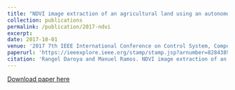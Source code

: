```yaml
---
title: "NDVI image extraction of an agricultural land using an autonomous quadcopter with a filter-modified camera"
collection: publications
permalink: /publication/2017-ndvi
excerpt: 
date: 2017-10-01
venue: '2017 7th IEEE International Conference on Control System, Computing and Engineering (ICCSCE)'
paperurl: 'https://ieeexplore.ieee.org/stamp/stamp.jsp?arnumber=8284389'
citation: 'Rangel Daroya and Manuel Ramos. NDVI image extraction of an agricultural land using an autonomous quadcopter with a filter-modified camera. In <i>Proceedings of the IEEE International Conference on Control System, Computing and Engineering</i>, pages 110–114, 2017.'
---
```

<!-- This paper is about the number 3. The number 4 is left for future work. -->

[Download paper here](https://ieeexplore.ieee.org/stamp/stamp.jsp?arnumber=8284389)

<!-- Recommended citation: Rangel Daroya and Manuel Ramos. NDVI image extraction of an agricultural land using an autonomous quadcopter with a filter-modified camera. In <i>Proceedings of the IEEE International Conference on Control System, Computing and Engineering</i>, pages 110–114, 2017. -->